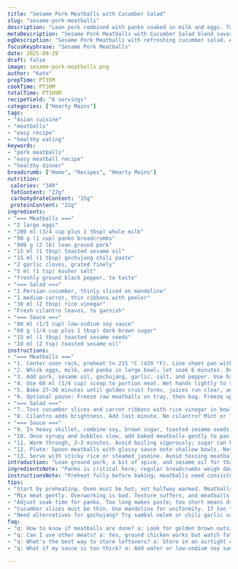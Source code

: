 ```yaml
---
title: "Sesame Pork Meatballs with Cucumber Salad"
slug: "sesame-pork-meatballs"
description: "Lean pork combined with panko soaked in milk and eggs. Toasty sesame oil and chili paste add depth. Quick cucumber and carrot ribbons dressed in rice vinegar balance rich meatballs. Sauce reduced thick, sticky from soy, brown sugar, and sesame seeds. Oven-baked, golden brown crust with soft center. A touch of fresh coriander finishes. Substitutions included for pantry gaps and texture twists. Timing and sensory cues emphasized over clocks. Practical, hands-on approach breaks down every step for reliable results in any kitchen."
metaDescription: "Sesame Pork Meatballs with Cucumber Salad blend savory flavors and textures. Balanced, flavorful meal ideal for a satisfying dinner."
ogDescription: "Sesame Pork Meatballs with refreshing cucumber salad. A twist on classic meatballs, warming and fragrant aromas fill the kitchen."
focusKeyphrase: "Sesame Pork Meatballs"
date: 2025-09-29
draft: false
image: sesame-pork-meatballs.png
author: "Kate"
prepTime: PT35M
cookTime: PT30M
totalTime: PT1H5M
recipeYield: "6 servings"
categories: ["Hearty Mains"]
tags:
- "Asian cuisine"
- "meatballs"
- "easy recipe"
- "healthy eating"
keywords:
- "pork meatballs"
- "easy meatball recipe"
- "healthy dinner"
breadcrumb: ["Home", "Recipes", "Hearty Mains"]
nutrition: 
 calories: "340"
 fatContent: "22g"
 carbohydrateContent: "15g"
 proteinContent: "22g"
ingredients:
- "=== Meatballs ==="
- "2 large eggs"
- "200 ml (3/4 cup plus 1 tbsp) whole milk"
- "90 g (1 cup) panko breadcrumbs"
- "900 g (2 lb) lean ground pork"
- "15 ml (1 tbsp) toasted sesame oil"
- "15 ml (1 tbsp) gochujang chili paste"
- "2 garlic cloves, grated finely"
- "5 ml (1 tsp) kosher salt"
- "freshly ground black pepper, to taste"
- "=== Salad ==="
- "1 Persian cucumber, thinly sliced on mandoline"
- "1 medium carrot, thin ribbons with peeler"
- "30 ml (2 tbsp) rice vinegar"
- "Fresh cilantro leaves, to garnish"
- "=== Sauce ==="
- "80 ml (1/3 cup) low-sodium soy sauce"
- "60 g (1/4 cup plus 1 tbsp) dark brown sugar"
- "15 ml (1 tbsp) toasted sesame seeds"
- "10 ml (2 tsp) toasted sesame oil"
instructions:
- "=== Meatballs ==="
- "1. Center oven rack, preheat to 215 °C (420 °F). Line sheet pan with silicone mat or parchment paper."
- "2. Whisk eggs, milk, and panko in large bowl; let soak 6 minutes. Don't skip soak; it holds moisture, keeps meatballs tender."
- "3. Add pork, sesame oil, gochujang, garlic, salt, and pepper. Use hands to mix until just combined. Don't overwork; tough meatballs start here."
- "4. Use 60 ml (1/4 cup) scoop to portion meat. Wet hands lightly to shape into balls without sticking. Place on prepared pan. Yields 20 sizeable meatballs (note reduction). If you want smaller, adjust but watch cooking time."
- "5. Bake 27–30 minutes until golden crust forms, juices run clear, and internal temp hits 70 °C (160 °F). Tap a meatball; firm but springy signals doneness."
- "6. Optional pause: Freeze raw meatballs on tray, then bag. Freeze up to 2 months. Bake straight from frozen; add 10-15 minutes, watch for dryness."
- "=== Salad ==="
- "7. Toss cucumber slices and carrot ribbons with rice vinegar in bowl. Salt lightly and pepper. Let macerate minimum 5 minutes, up to 20. Drain just before serving to avoid sogginess."
- "8. Cilantro adds brightness. Add last minute. No cilantro? Mint or Thai basil can play substitute roles—adjust quantity to avoid overpowering."
- "=== Sauce ==="
- "9. In heavy skillet, combine soy, brown sugar, toasted sesame seeds, sesame oil. Bring to vigorous simmer over medium heat. Stir often; sugar will melt, sauce thickens within 4 minutes."
- "10. Once syrupy and bubbles slow, add baked meatballs gently to pan. Spoon sauce over to glaze thoroughly without breaking meatballs."
- "11. Warm through, 2–3 minutes. Avoid boiling vigorously; sugar can burn and get bitter."
- "12. Plate: Spoon meatballs with glossy sauce onto shallow bowls. Nestle salad alongside—drain so dressing doesn’t dilute sauce. Garnish with fresh cilantro leaves."
- "13. Serve with sticky rice or steamed jasmine. Avoid tossing meatballs in salad; flavors compete and texture suffers."
introduction: "Lean ground pork, a bit of spice, and sesame oil for that roasted depth. Not your usual messy meatball collapse thanks to soaking panko first. Eggs and milk meld crumbs to protein for moist interiors. Oven baking gets that fine crust with less mess than pan-frying, no splatter battles or oil rationing. The crunch of fresh cucumber ribbons tempered with sweet rice vinegar tames rich meatballs. Heat from gochujang sneaks in, balanced by sticky brown sugar soy sauce. Coriander freshness as contrast. Cool, vibrant salad meets warm, umami-laden bites. This is balance. Simple steps, smart tweaks."
ingredientsNote: "Panko is critical here; regular breadcrumbs weigh down. Adjust milk slightly if panko looks dry, but don't oversoak — mushy mix means flat meatballs. Go for lean pork to avoid greasy fallout. Short on gochujang? Sambal oelek or chili garlic paste works, but tweak quantity—less sweet, more burn. Sesame oil toasted and fresh delivers nuttiness — avoid pale sesame oil, it’s flat. Brown sugar sways caramelized sauce; dark is preferred, but light or coconut sugar substitute okay if measured carefully. For cucumbers, Persian or English work best; seedless or small-seeded varies texture. Coriander optional but highly recommended; use herbs fresh. Frozen meatballs hold well; separate on tray before bagging prevents collapsing."
instructionsNote: "Preheat fully before baking; meatballs need consistent heat to form crust quickly, locking juices inside. Shaping with wet hands prevents sticky fingers and maintains meatball integrity—too dry, crumbly; too wet, slippery. Bake on lined sheet for even browning, minimal cleanup. Recognize doneness by golden color, firm bounce, and internal temp (use thermometer if unsure). Sauce reduction demands attention—low and slow prevents burning sugar glaze. Adding meatballs to sauce off heat risks tofu texture; warm pan cooks just enough. Salad: max crispness with quick macerating and draining prevents sogginess next to warm meatballs. Timing steps so meatballs rest briefly after baking allows juices to redistribute, no immediate cutting. Floating coriander leaves last minute for vibrant look and punch. Don't rush any step; the payoff is texture and layered flavors, not a rush job."
tips:
- "Start by preheating. Oven must be hot; not halfway warmed. Meatballs need steady heat. Look for golden crust; it means the juices stay inside. Use a thermometer. It helps catch any undercooked spots."
- "Mix meat gently. Overworking is bad. Texture suffers, and meatballs get tough. Keep hands wet while shaping. It cuts sticking; no mess. Don't ignore the resting time after baking."
- "Adjust soak time for panko. Too long makes paste; too short means dry mix. Watch the balance. If ground pork feels too lean, mix with a touch of beef. Adds fat, flavor."
- "Cucumber slices must be thin. Use mandoline for uniformity. If too thick, crunch is lost; soggy bits can happen. Drain well after soaking in vinegar; soggy salad is no good."
- "Need alternatives for gochujang? Try sambal oelek or chili garlic sauce instead. Adjust the quantity, less heat, more vinegar maybe. Don't scrap the flavor; sauce takes time and attention."
faq:
- "q: How to know if meatballs are done? a: Look for golden brown outside. Firmness counts too. Gently press; it should spring back. Juice running clear is key. Use thermometer for 70 °C."
- "q: Can I use other meats? a: Yes, ground chicken works but watch fat content. If too lean, add soaked panko to keep moisture. Turkey can dry out; adjust cook times."
- "q: What's the best way to store leftovers? a: Store in an airtight container. Refrigerate up to 3 days. Can freeze up to 2 months. Reheat in oven to maintain texture, avoid microwaving."
- "q: What if my sauce is too thick? a: Add water or low-sodium soy sauce to thin out. It should pour, not glop. Whisk in slowly to control the thickness."

---
```

